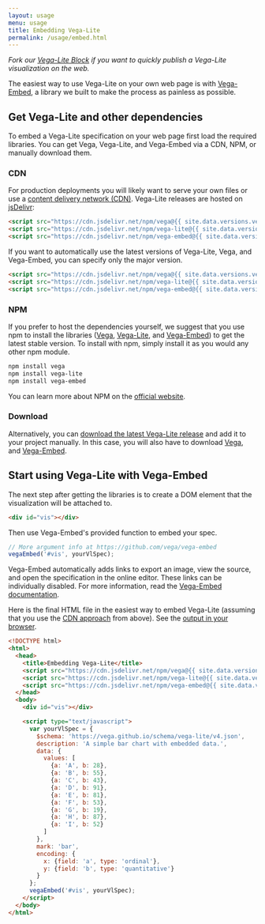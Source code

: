 ```yaml
---
layout: usage
menu: usage
title: Embedding Vega-Lite
permalink: /usage/embed.html
---
```


_Fork our [Vega-Lite Block](https://bl.ocks.org/domoritz/455e1c7872c4b38a58b90df0c3d7b1b9) if you want to quickly publish a Vega-Lite visualization on the web._

The easiest way to use Vega-Lite on your own web page is with [Vega-Embed](https://github.com/vega/vega-embed), a library we built to make the process as painless as possible.

## Get Vega-Lite and other dependencies

To embed a Vega-Lite specification on your web page first load the required libraries. You can get Vega, Vega-Lite, and Vega-Embed via a CDN, NPM, or manually download them.

### CDN

For production deployments you will likely want to serve your own files or use a [content delivery network (CDN)](https://en.wikipedia.org/wiki/Content_delivery_network). Vega-Lite releases are hosted on [jsDelivr](https://www.jsdelivr.com/package/npm/vega-lite):

```html
<script src="https://cdn.jsdelivr.net/npm/vega@{{ site.data.versions.vega }}"></script>
<script src="https://cdn.jsdelivr.net/npm/vega-lite@{{ site.data.versions.vega-lite }}"></script>
<script src="https://cdn.jsdelivr.net/npm/vega-embed@{{ site.data.versions.vega-embed }}"></script>
```

If you want to automatically use the latest versions of Vega-Lite, Vega, and Vega-Embed, you can specify only the major version.

```html
<script src="https://cdn.jsdelivr.net/npm/vega@{{ site.data.versions.vega | slice: 0 }}"></script>
<script src="https://cdn.jsdelivr.net/npm/vega-lite@{{ site.data.versions.vega-lite | slice: 0 }}"></script>
<script src="https://cdn.jsdelivr.net/npm/vega-embed@{{ site.data.versions.vega-embed | slice: 0 }}"></script>
```

### NPM

If you prefer to host the dependencies yourself, we suggest that you use npm to install the libraries ([Vega](https://www.npmjs.com/package/vega), [Vega-Lite](https://www.npmjs.com/package/vega-lite), and [Vega-Embed](https://www.npmjs.com/package/vega-embed)) to get the latest stable version. To install with npm, simply install it as you would any other npm module.

```sh
npm install vega
npm install vega-lite
npm install vega-embed
```

You can learn more about NPM on the [official website](https://docs.npmjs.com/getting-started/what-is-npm).

### Download

Alternatively, you can [download the latest Vega-Lite release](https://github.com/vega/vega-lite/releases/latest) and add it to your project manually. In this case, you will also have to download [Vega](https://github.com/vega/vega/releases/latest), and [Vega-Embed](https://github.com/vega/vega-embed/releases/latest).

## Start using Vega-Lite with Vega-Embed

The next step after getting the libraries is to create a DOM element that the visualization will be attached to.

```html
<div id="vis"></div>
```

Then use Vega-Embed's provided function to embed your spec.

```js
// More argument info at https://github.com/vega/vega-embed
vegaEmbed('#vis', yourVlSpec);
```

Vega-Embed automatically adds links to export an image, view the source, and open the specification in the online editor. These links can be individually disabled. For more information, read the [Vega-Embed documentation](https://github.com/vega/vega-embed).

Here is the final HTML file in the easiest way to embed Vega-Lite (assuming that you use the [CDN approach](#cdn) from above). See the [output in your browser]({{site.baseurl}}/demo.html).

```html
<!DOCTYPE html>
<html>
  <head>
    <title>Embedding Vega-Lite</title>
    <script src="https://cdn.jsdelivr.net/npm/vega@{{ site.data.versions.vega }}"></script>
    <script src="https://cdn.jsdelivr.net/npm/vega-lite@{{ site.data.versions.vega-lite }}"></script>
    <script src="https://cdn.jsdelivr.net/npm/vega-embed@{{ site.data.versions.vega-embed }}"></script>
  </head>
  <body>
    <div id="vis"></div>

    <script type="text/javascript">
      var yourVlSpec = {
        $schema: 'https://vega.github.io/schema/vega-lite/v4.json',
        description: 'A simple bar chart with embedded data.',
        data: {
          values: [
            {a: 'A', b: 28},
            {a: 'B', b: 55},
            {a: 'C', b: 43},
            {a: 'D', b: 91},
            {a: 'E', b: 81},
            {a: 'F', b: 53},
            {a: 'G', b: 19},
            {a: 'H', b: 87},
            {a: 'I', b: 52}
          ]
        },
        mark: 'bar',
        encoding: {
          x: {field: 'a', type: 'ordinal'},
          y: {field: 'b', type: 'quantitative'}
        }
      };
      vegaEmbed('#vis', yourVlSpec);
    </script>
  </body>
</html>
```

